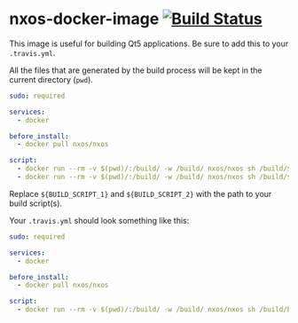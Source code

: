 # nxos-docker-image [![Build Status](https://travis-ci.org/nomad-desktop/nxos-docker-image.svg?branch=master)](https://travis-ci.org/nomad-desktop/nxos-docker-image)

This image is useful for building Qt5 applications.
Be sure to add this to your `.travis.yml`.

All the files that are generated by the build process
will be kept in the current directory (`pwd`).

```YAML
sudo: required

services:
  - docker

before_install:
  - docker pull nxos/nxos

script:
  - docker run --rm -v $(pwd)/:/build/ -w /build/ nxos/nxos sh /build/${BUILD_SCRIPT_1}
  - docker run --rm -v $(pwd)/:/build/ -w /build/ nxos/nxos sh /build/${BUILD_SCRIPT_2}

```

Replace `${BUILD_SCRIPT_1}` and `${BUILD_SCRIPT_2}` with the path to your
build script(s).

Your `.travis.yml` should look something like this:

```YAML
sudo: required

services:
  - docker

before_install:
  - docker pull nxos/nxos

script:
  - docker run --rm -v $(pwd)/:/build/ -w /build/ nxos/nxos sh /build/build.sh

```
